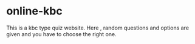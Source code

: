 # online-kbc
This is a kbc type quiz website. Here , random questions and options are given and you have to choose the right one.
